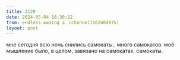 ```yaml
---
title: 2129
date: 2024-05-04 16:30:22
from: endless шизing ⍼ (channel1162404975)
layout: post
---
```


мне сегодня всю ночь снились самокаты.. много самокатов. моё мышление было, в целом, завязано на самокатах. самокаты.
